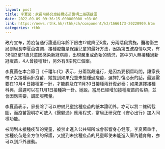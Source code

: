 ```yaml
---
layout: post
title: 李夏茵：家長可將兒童接種疫苗證明二維碼截圖
date: 2022-09-09 09:36:15.000000000 +08:00
link: https://news.rthk.hk/rthk/ch/component/k2/1666173-20220909.htm
categories: rthk
---
```


政府宣布，將疫苗通行證適用年齡下限由12歲降至5歲，分兩階段實施，醫務衞生局副局長李夏茵強調，接種疫苗是保護兒童的最好方法，因為第五波疫情以來，有38個3至11歲兒童因感染新冠病毒，出現嚴重或危殆的情況，當中31人無接種過新冠疫苗，4人曾接種1針，另外有8宗死亡個案。

李夏茵在本台節目《千禧年代》表示，分兩階段進行，是因為要預留時間，讓家長帶子女接種兩針疫苗，她提到如果兒童未接種過疫苗，選擇打復必泰的話，最遲需要在10月4 日接種第一針，才能趕及在11月30日接種兩針復必泰；如果選擇接種科興，最遲可以在11月1日接種第一針。她說，當局已經增加接種疫苗的名額，並會因應需要，調節服務量。

李夏茵表示，家長除了可以帶備兒童接種疫苗的紙本證明外，亦可以將二維碼截圖，而疫苗證明亦可放入《醫健通》應用程式，當局正研究在《安心出行》加入同樣功能。

被問到未接種疫苗的兒童，被禁止進入公共場所或會影響身心健康，李夏茵重申，接種疫苗是全方位的保護，又提到未接種疫苗的兒童即使未能進入室內體育館，亦可以到戶外運動。
